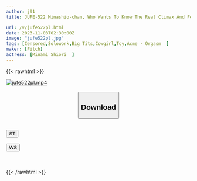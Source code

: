 ```yaml
---
author: j91
title: JUFE-522 Minashio-chan, Who Wants To Know The Real Climax And Feel Better, Is Teased With Sex Toys A Lot During The Date, And Then They Have Sex For The First Time At A Hotel, Where They Want Each Other To Have Climax Sex! Shiori Minami

url: /v/jufe522pl.html
date: 2023-11-03T02:30:00Z
image: "jufe522pl.jpg"
tags: [Censored,Solowork,Big Tits,Cowgirl,Toy,Acme · Orgasm	 ]
maker: [Fitch]
actress: [Minami Shiori  ]
---
```



{{< rawhtml >}}

<div class="video" data-videoid="QPQLKYayQvc0O8J">
    <a href="javascript:;">
        <img src="https://my.j91.asia/v/jufe522pl.jpg" width="WIDTH" height="HEIGHT" alt="jufe522pl.mp4" loading="lazy">
    </a>
</div>

<script type="text/javascript" src="https://j91.asia/asset/on-demand-st.js"></script>

<br>
  <link rel="stylesheet" href="https://j91.asia/asset/bs5.css">
  
  <center>
  <button class="btn btn-primary" type="button" data-bs-toggle="collapse" data-bs-target=".multi-collapse" aria-expanded="false" aria-controls="multiCollapseExample1 multiCollapseExample2"><h2>Download</h2></button></center>
</p>
<div class="row">
  <div class="col">
    <div class="collapse multi-collapse" id="multiCollapseExample1">
      <div class="card card-body">
	      	      <br>
<div class="buttons">  
<a href="https://streamtape.to/v/QPQLKYayQvc0O8J"><button class="btn-hover color-3"><i class="fa fa-download"></i> ST</button></a></div>
    </div>
  </div>
</div>
  <div class="col">
    <div class="collapse multi-collapse" id="multiCollapseExample2">
      <div class="card card-body">
	      <br>
<div class="buttons">
    <a href="https://wolfstream.tv/8mnzgzhjrrxu"><button class="btn-hover color-9"><i class="fa fa-download"></i> WS</button></a></div>
<br><br>
      </div>
    </div>
  </div>
</div>

{{< /rawhtml >}}
